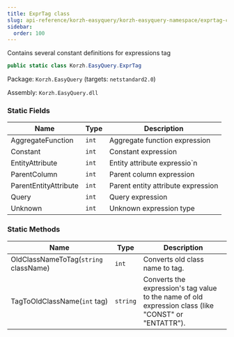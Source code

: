 ```yaml
---
title: ExprTag class
slug: api-reference/korzh-easyquery/korzh-easyquery-namespace/exprtag-class
sidebar:
  order: 100
---
```


Contains several constant definitions for expressions tag
```csharp
public static class Korzh.EasyQuery.ExprTag

```
Package: `Korzh.EasyQuery` (targets: `netstandard2.0`)

Assembly: `Korzh.EasyQuery.dll`

### Static Fields

| Name | Type | Description | 
| --- | --- | --- | 
| AggregateFunction | `int` | Aggregate function expression | 
| Constant | `int` | Constant expression | 
| EntityAttribute | `int` | Entity attribute expressio`n | 
| ParentColumn | `int` | Parent column expression | 
| ParentEntityAttribute | `int` | Parent entity attribute expression | 
| Query | `int` | Query expression | 
| Unknown | `int` | Unknown expression type | 


### Static Methods

| Name | Type | Description | 
| --- | --- | --- | 
| OldClassNameToTag(`string` className) | `int` | Converts old class name to tag. | 
| TagToOldClassName(`int` tag) | `string` | Converts the expression's tag value to the name of old expression class (like "CONST" or "ENTATTR"). |
